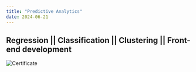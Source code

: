 ```yaml
---
title: "Predictive Analytics"
date: 2024-06-21
---
```


## Regression || Classification || Clustering || Front-end development

![Certificate](https://raw.githubusercontent.com/vineet-kumar-tennessee/vineet.github.io/master/images/c4.png)

